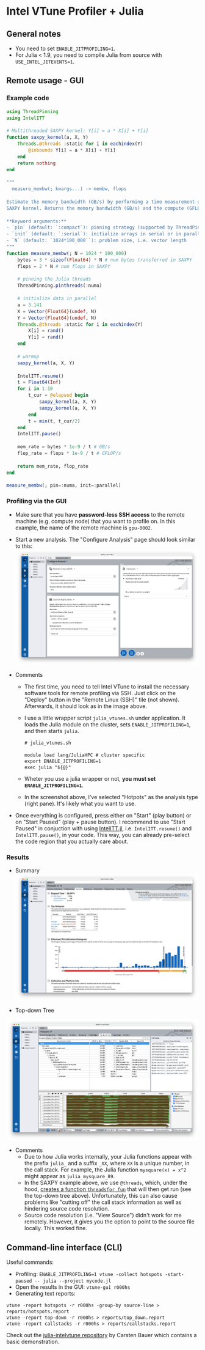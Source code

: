 # Intel VTune Profiler + Julia

## General notes

* You need to set `ENABLE_JITPROFILING=1`.
* For Julia < 1.9, you need to compile Julia from source with `USE_INTEL_JITEVENTS=1`.

## Remote usage - GUI

### Example code

```julia
using ThreadPinning
using IntelITT

# Multithreaded SAXPY kernel: Y[i] = a * X[i] + Y[i]
function saxpy_kernel(a, X, Y)
    Threads.@threads :static for i in eachindex(Y)
        @inbounds Y[i] = a * X[i] + Y[i]
    end
    return nothing
end

"""
  measure_membw(; kwargs...) -> membw, flops

Estimate the memory bandwidth (GB/s) by performing a time measurement of a
SAXPY kernel. Returns the memory bandwidth (GB/s) and the compute (GFLOP/s).

**Keyword arguments:**
- `pin` (default: `:compact`): pinning strategy (supported by ThreadPinning)
- `init` (default: `:serial`): initialize arrays in serial or in parallel (`:parallel`)
- `N` (default: `1024*100_000``): problem size, i.e. vector length
"""
function measure_membw(; N = 1024 * 100_000)
    bytes = 3 * sizeof(Float64) * N # num bytes transferred in SAXPY
    flops = 2 * N # num flops in SAXPY

    # pinning the Julia threads
    ThreadPinning.pinthreads(:numa)

    # initialize data in parallel
    a = 3.141
    X = Vector{Float64}(undef, N)
    Y = Vector{Float64}(undef, N)
    Threads.@threads :static for i in eachindex(Y)
        X[i] = rand()
        Y[i] = rand()
    end
    
    # warmup
    saxpy_kernel(a, X, Y)

    IntelITT.resume()
    t = Float64(Inf)
    for i in 1:10
        t_cur = @elapsed begin
            saxpy_kernel(a, X, Y)
            saxpy_kernel(a, X, Y)
        end
        t = min(t, t_cur/2)
    end
    IntelITT.pause()
    
    mem_rate = bytes * 1e-9 / t # GB/s
    flop_rate = flops * 1e-9 / t # GFLOP/s

    return mem_rate, flop_rate
end

measure_membw(; pin=:numa, init=:parallel)
```

### Profiling via the GUI

* Make sure that you have **password-less SSH access** to the remote machine
  (e.g. compute node) that you want to profile on. In this example, the name of
  the remote machine is `gpu-0002`.
* Start a new analysis. The "Configure Analysis" page should look similar to this:
![](../assets/vtunes_saxpy_remoteusage.png)

* Comments
  * The first time, you need to tell Intel VTune to install the necessary
    software tools for remote profiling via SSH. Just click on the "Deploy"
    button in the "Remote Linux (SSH)" tile (not shown). Afterwards, it should
    look as in the image above.
  * I use a little wrapper script `julia_vtunes.sh` under application. It loads
    the Julia module on the cluster, sets `ENABLE_JITPROFILING=1`, and then
    starts `julia`.

    ```shell
    # julia_vtunes.sh

    module load lang/JuliaHPC # cluster specific
    export ENABLE_JITPROFILING=1
    exec julia "${@}"
    ```

  * Wheter you use a julia wrapper or not, **you must set `ENABLE_JITPROFILING=1`**.
  * In the screenshot above, I've selected "Hotpots" as the analysis type (right
    pane). It's likely what you want to use.

* Once everything is configured, press either on "Start" (play button) or on
  "Start Paused" (play + pause button). I recommend to use "Start Paused" in
  conjuction with using [IntelITT.jl](https://github.com/JuliaPerf/IntelITT.jl),
  i.e. `IntelITT.resume()` and `IntelITT.pause()`, in your code. This way, you
  can already pre-select the code region that you actually care about.

### Results

* Summary
![](../assets/vtunes_saxpy_summary.png)

* Top-down Tree

![](../assets/vtunes_saxpy_details.png)

* Comments
  * Due to how Julia works internally, your Julia functions appear with the
    prefix `julia_` and a suffix `_XX`, where `XX` is a unique number, in the
    call stack. For example, the Julia function `mysquare(x) = x^2` might appear
    as `julia_mysquare_89`.
  * In the SAXPY example above, we use `@threads`, which, under the hood,
    [creates a function
    `threadsfor_fun`](https://github.com/JuliaLang/julia/blob/feb2988b3a21968410267378b910ce67726a51d8/base/threadingconstructs.jl#L169-L204)
    that will then get run (see the top-down tree above). Unfortunately, this
    can also cause problems like "cutting off" the call stack information as
    well as hindering source code resolution.
  * Source code resolution (i.e. "View Source") didn't work for me
    remotely. However, it gives you the option to point to the source file
    locally. This worked fine.

## Command-line interface (CLI)

Useful commands:

* Profiling: `ENABLE_JITPROFILING=1 vtune -collect hotspots -start-paused --
  julia --project mycode.jl`
* Open the results in the GUI: `vtune-gui r000hs`
* Generating text reports:

```shell
vtune -report hotspots -r r000hs -group-by source-line > reports/hotspots.report
vtune -report top-down -r r000hs > reports/top_down.report
vtune -report callstacks -r r000hs > reports/callstacks.report
```

Check out the [julia-intelvtune
repository](https://github.com/carstenbauer/julia-intelvtune) by Carsten Bauer
which contains a basic demonstration.

